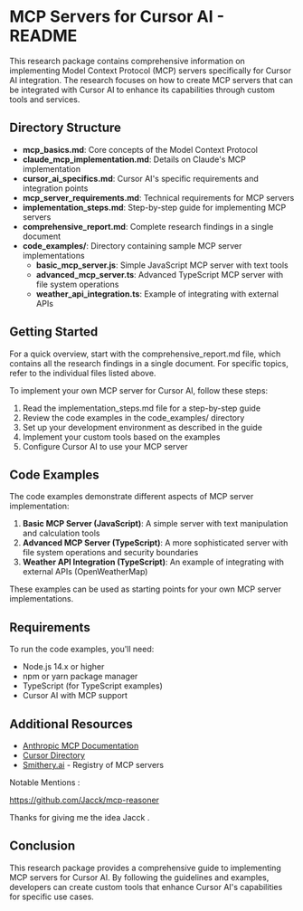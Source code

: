 # MCP Servers for Cursor AI - README

This research package contains comprehensive information on implementing Model Context Protocol (MCP) servers specifically for Cursor AI integration. The research focuses on how to create MCP servers that can be integrated with Cursor AI to enhance its capabilities through custom tools and services.

## Directory Structure

- **mcp_basics.md**: Core concepts of the Model Context Protocol
- **claude_mcp_implementation.md**: Details on Claude's MCP implementation
- **cursor_ai_specifics.md**: Cursor AI's specific requirements and integration points
- **mcp_server_requirements.md**: Technical requirements for MCP servers
- **implementation_steps.md**: Step-by-step guide for implementing MCP servers
- **comprehensive_report.md**: Complete research findings in a single document
- **code_examples/**: Directory containing sample MCP server implementations
  - **basic_mcp_server.js**: Simple JavaScript MCP server with text tools
  - **advanced_mcp_server.ts**: Advanced TypeScript MCP server with file system operations
  - **weather_api_integration.ts**: Example of integrating with external APIs

## Getting Started

For a quick overview, start with the comprehensive_report.md file, which contains all the research findings in a single document. For specific topics, refer to the individual files listed above.

To implement your own MCP server for Cursor AI, follow these steps:

1. Read the implementation_steps.md file for a step-by-step guide
2. Review the code examples in the code_examples/ directory
3. Set up your development environment as described in the guide
4. Implement your custom tools based on the examples
5. Configure Cursor AI to use your MCP server

## Code Examples

The code examples demonstrate different aspects of MCP server implementation:

1. **Basic MCP Server (JavaScript)**: A simple server with text manipulation and calculation tools
2. **Advanced MCP Server (TypeScript)**: A more sophisticated server with file system operations and security boundaries
3. **Weather API Integration (TypeScript)**: An example of integrating with external APIs (OpenWeatherMap)

These examples can be used as starting points for your own MCP server implementations.

## Requirements

To run the code examples, you'll need:

- Node.js 14.x or higher
- npm or yarn package manager
- TypeScript (for TypeScript examples)
- Cursor AI with MCP support

## Additional Resources

- [Anthropic MCP Documentation](https://docs.anthropic.com/en/docs/build-with-claude/mcp)
- [Cursor Directory](https://cursor.directory/mcp)
- [Smithery.ai](https://smithery.ai) - Registry of MCP servers

Notable Mentions : 

https://github.com/Jacck/mcp-reasoner

Thanks for giving me the idea Jacck . 

## Conclusion

This research package provides a comprehensive guide to implementing MCP servers for Cursor AI. By following the guidelines and examples, developers can create custom tools that enhance Cursor AI's capabilities for specific use cases.
